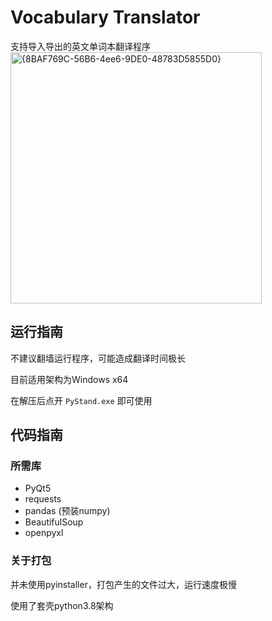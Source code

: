 # Vocabulary Translator
 支持导入导出的英文单词本翻译程序 \
<img width="402" alt="{8BAF769C-56B6-4ee6-9DE0-48783D5855D0}" src="https://github.com/Tony-tpc/VocabularyTranslator/assets/63895398/9d85c0d2-e68f-4f31-b07b-01e610e9e6aa">


## 运行指南

不建议翻墙运行程序，可能造成翻译时间极长

目前适用架构为Windows x64

在解压后点开 `PyStand.exe` 即可使用

## 代码指南

### 所需库

 - PyQt5
 - requests
 - pandas (预装numpy)
 - BeautifulSoup
 - openpyxl

### 关于打包

并未使用pyinstaller，打包产生的文件过大，运行速度极慢

使用了套壳python3.8架构

